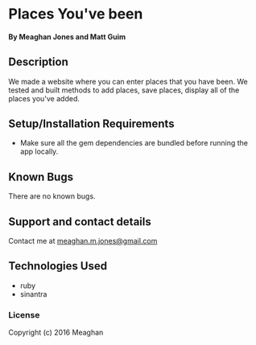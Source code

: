 # Places You've been

#### By Meaghan Jones and Matt Guim

## Description

We made a website where you can enter places that you have been. We tested and built methods to add places, save places, display all of the places you've added.

## Setup/Installation Requirements

* Make sure  all the gem dependencies are bundled before running the app locally.

## Known Bugs

There are no known bugs.

## Support and contact details

Contact me at meaghan.m.jones@gmail.com

## Technologies Used

* ruby
* sinantra

### License

Copyright (c) 2016 Meaghan
